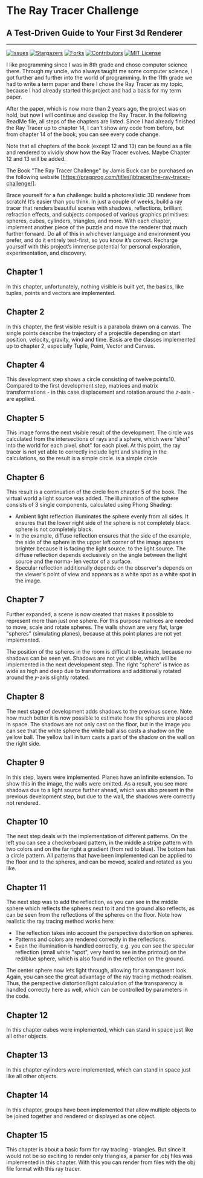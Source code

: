 # The Ray Tracer Challenge

## A Test-Driven Guide to Your First 3d Renderer

---
[![Issues][issues-shield]][issues-url]
[![Stargazers][stars-shield]][stars-url]
[![Forks][forks-shield]][forks-url]
[![Contributors][contributors-shield]][contributors-url]
[![MIT License][license-shield]][license-url]

I like programming since I was in 8th grade and chose computer science there. Through my uncle, who always taught me some computer science, I got further and further into the world of programming. In the 11th grade we had to write a term paper and there I chose the Ray Tracer as my topic, because I had already started this project and had a basis for my term paper.

After the paper, which is now more than 2 years ago, the project was on hold, but now I will continue and develop the Ray Tracer. In the following ReadMe file, all steps of the chapters are listed. Since I had already finished the Ray Tracer up to chapter 14, I can't show any code from before, but from chapter 14 of the book, you can see every code change.

Note that all chapters of the book (except 12 and 13) can be found as a file and rendered to vividly show how the Ray Tracer evolves. Maybe Chapter 12 and 13 will be added. 



The Book "The Ray Tracer Challenge" by Jamis Buck can be purchased on the following website [https://pragprog.com/titles/jbtracer/the-ray-tracer-challenge/].

Brace yourself for a fun challenge: build a photorealistic 3D renderer from scratch! It’s easier than you think. In just a couple of weeks, build a ray tracer that renders beautiful scenes with shadows, reflections, brilliant refraction effects, and subjects composed of various graphics primitives: spheres, cubes, cylinders, triangles, and more. With each chapter, implement another piece of the puzzle and move the renderer that much further forward. Do all of this in whichever language and environment you prefer, and do it entirely test-first, so you know it’s correct. Recharge yourself with this project’s immense potential for personal exploration, experimentation, and discovery.

## Chapter 1

In this chapter, unfortunately, nothing visible is built yet, the basics, like tuples, points and vectors are implemented.

## Chapter 2

In this chapter, the first visible result is a parabola drawn on a canvas. The single points describe the trajectory of a projectile depending on start position, velocity, gravity, wind and time. Basis are the classes implemented up to chapter 2, especially Tuple, Point, Vector and Canvas.

## Chapter 4

This development step shows a circle consisting of twelve points10. Compared to the
first development step, matrices and matrix transformations - in this case
displacement and rotation around the 𝑧-axis - are applied.

## Chapter 5

This image forms the next visible result of the development. The circle was calculated from the
intersections of rays and a sphere, which were "shot" into the world for each pixel.
shot" for each pixel. At this point, the ray tracer is not yet able to correctly include light and shading in the calculations, so the result is a simple circle.
is a simple circle

## Chapter 6

This result is a continuation of the circle from chapter 5 of the book. The virtual
world a light source was added. The illumination of the sphere consists of 3 single
components, calculated using Phong Shading:

- Ambient light reflection
  illuminates the sphere evenly from all sides. It
  ensures that the lower right side of the sphere is not completely black.
  sphere is not completely black.
- In the example, diffuse reflection ensures that the side of the
  example, the side of the sphere in the upper left corner of the
  image appears brighter because it is facing the light source.
  to the light source. The diffuse reflection depends exclusively
  on the angle between the light source and the norma-
  len vector of a surface.
- Specular reflection additionally depends on the observer's
  depends on the viewer's point of view and appears as a white spot
  as a white spot in the image.

## Chapter 7

Further expanded, a scene is now created that makes it possible to represent more than just one sphere. For this purpose matrices are needed to move, scale and rotate spheres. The walls shown are very flat, large "spheres" (simulating planes), because at this point planes are not yet implemented.

The position of the spheres in the room is difficult to estimate, because no shadows can be seen yet. Shadows are not yet visible, which will be implemented in the next development step. The right "sphere" is twice as wide as high and deep due to transformations and additionally rotated around the 𝑦-axis slightly rotated.

## Chapter 8

The next stage of development adds shadows to the previous scene. Note how much better it is now possible to estimate how the spheres are placed in space. The shadows are not only cast on the floor, but in the image you can see that the white sphere the white ball also casts a shadow on the yellow ball. The yellow ball in turn casts a part of the shadow on the wall on the right side.

## Chapter 9

In this step, layers were implemented. Planes have an infinite extension. To show this in the image, the walls were omitted. As a result, you see more shadows due to a light source further ahead, which was also present in the previous development step, but due to the wall, the shadows were correctly not rendered.

## Chapter 10

The next step deals with the implementation of different patterns. On the left you can see a checkerboard pattern, in the middle a stripe pattern with two colors and on the far right a gradient (from red to blue). The bottom has a circle pattern. All patterns that have been implemented can be applied to the floor and to the spheres, and can be moved, scaled and rotated as you like.

## Chapter 11

The next step was to add the reflection, as you can see in the middle sphere which reflects the spheres next to it and the ground also reflects, as can be seen from the reflections of the spheres on the floor. Note how realistic the ray tracing method works here:

- The reflection takes into account the perspective distortion on spheres.
- Patterns and colors are rendered correctly in the reflections.
- Even the illumination is handled correctly, e.g. you can see the specular reflection (small white "spot", very hard to see in the printout) on the
  red/blue sphere, which is also found in the reflection on the ground.

The center sphere now lets light through, allowing for a transparent look. Again, you can see the great advantage of the ray tracing method: realism. Thus, the perspective distortion/light calculation of the transparency is handled correctly here as well, which can be controlled by parameters in the code.

## Chapter 12

In this chapter cubes were implemented, which can stand in space just like all other objects.

## Chapter 13

In this chapter cylinders were implemented, which can stand in space just like all other objects.

## Chapter 14

In this chapter, groups have been implemented that allow multiple objects to be joined together and rendered or displayed as one object.

## Chapter 15

This chapter is about a basic form for ray tracing - triangles. But since it would not be so exciting to render only triangles, a parser for .obj files was implemented in this chapter. With this you can render from files with the obj file format with this ray tracer. 


[issues-url]: https://github.com/omit2c/RayTracer_Challenge/issues
[issues-shield]: https://img.shields.io/github/issues/omit2c/RayTracer_Challenge.svg?style=for-the-badge

[stars-shield]: https://img.shields.io/github/stars/omit2c/RayTracer_Challenge.svg?style=for-the-badge
[stars-url]: https://github.com/omit2c/RayTracer_Challenge/stargazers

[contributors-shield]: https://img.shields.io/github/contributors/omit2c/RayTracer_Challenge.svg?style=for-the-badge
[contributors-url]: https://github.com/omit2c/RayTracer_Challenge/graphs/contributors

[forks-shield]: https://img.shields.io/github/forks/omit2c/RayTracer_Challenge.svg?style=for-the-badge
[forks-url]: https://github.com/omit2c/RayTracer_Challenge/network/members

[license-shield]: https://img.shields.io/github/license/omit2c/RayTracer_Challenge.svg?style=for-the-badge
[license-url]: https://github.com/omit2c/RayTracer_Challenge/blob/main/LICENSE